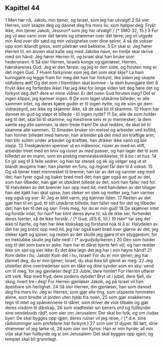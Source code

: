 ## Kapittel 44

1 Men hør nå, Jakob, min tjener, og Israel, som jeg har utvalgt!
2 Så sier Herren, som skapte deg og dannet deg fra mors liv, som hjelper deg: Frykt ikke, min tjener Jakob, Jesurun* som jeg har utvalgt! / {* 5MO 32, 15.}
3 For jeg vil øse vann over det tørste og strømmer over det tørre; jeg vil utgyde min Ånd over din sæd og min velsignelse over dine spirer,
4 så de vokser opp som iblandt gress, som piletrær ved bekkene.
5 En skal si: Jeg hører Herren til, en annen skal kalle seg med Jakobs navn, en tredje skal skrive med sin hånd: Jeg hører Herren til, og Israel skal han bruke som hedersnavn.
6 Så sier Herren, Israels konge og gjenløser, Herren, hærskarenes Gud: Jeg er den første, og jeg er den siste, og foruten meg er det ingen Gud.
7 Hvem forkynner som jeg det som skal skje? La ham kunngjøre og legge fram for meg det han har forkynt, like siden jeg skapte oldtidens ætt! Og det som i fremtiden skal komme - la dem kunngjøre det!
8 Frykt ikke og forferdes ikke! Har jeg ikke for lenge siden latt deg høre det og forkynt deg det? dere er mine vidner. Er det noen Gud foruten meg? Det er ingen klippe, jeg kjenner ingen.
9 De som lager utskårne billeder, er alle sammen intet, og deres kjære guder er til ingen nytte, og de som gir dem vidnesbyrd, ser ikke og skjønner ikke, så de skal bli til skamme.
10 Hvem har dannet en gud og støpt et billede - til ingen nytte?
11 Se, alle de som holder seg til det, skal bli til skamme, og mestrene selv er jo mennesker; la dem samle seg alle sammen, la dem trede fram! De skal reddes, de skal bli til skamme alle sammen.
12 Smeden bruker sin meisel og arbeider ved kullild; han former billedet med hamrer, han arbeider på det med sin kraftige arm; han blir sulten under arbeidet og kraftløs, han drikker ikke vann og blir slapp.
13 Treskjæreren spenner ut en målesnor, risser av med en stift, arbeider treet med en kniv og risser av med passer, og han lager det til som billedet av en mann, som en prektig menneskeskikkelse, til å bo i et hus.
14 En gir seg til å felle sedrer, og han tar stenek og ek og velger seg ut et blandt skogens trær; han planter en furu, og regnet får den til å vokse.
15 Og så tjener treet mennesket til brenne; han tar av det og varmer seg med det; han fyrer også og baker brød med det; han gjør også en gud av det, som han tilbeder, han gjør et utskåret billede av det, som han faller ned for.
16 Halvdelen av det brenner han opp med ild; med halvdelen av det tillager han det kjøtt han skal spise, han steker en stek og metter seg; han varmer seg også og sier: Å! Jeg er blitt varm, jeg kjenner ilden.
17 Resten av det gjør han til en gud, til sitt utskårne billede; han faller ned for det og tilbeder det; han ber til det og sier: Frels meg, for du er min gud!
18 De skjønner intet og forstår intet; for han* har klint deres øyne til, så de ikke ser, forherdet deres hjerter, så de ikke forstår. / {* Gud; JES 6, 10.}
19 Han* tar seg det ikke til hjerte, og han har ikke klokskap og forstand nok til å si: Halvdelen av det har jeg brent opp med ild, jeg har også bakt brød over glørne av det, jeg steker kjøtt og spiser, og resten av det skulle jeg gjøre til en styggedom, for en treklubbe skulle jeg falle ned! / {* avgudsdyrkeren.}
20 Den som holder seg til det som bare er aske, ham har et dåret hjerte ført vill, og han redder ikke sin sjel og sier ikke: Er det ikke løgn det jeg har i min høyre hånd?
21 Kom dette i hu, Jakob! Kom det i hu, Israel! For du er min tjener; jeg har dannet deg, du er min tjener; Israel, du skal ikke bli glemt av meg.
22 Jeg utsletter dine overtredelser som en tåke og dine synder som en sky; vend om til meg, for jeg gjenløser deg!
23 Juble, dere himler! For Herren utfører sitt verk. Rop med fryd, dere jordens dybder! Bryt ut i jubel, dere fjell, du skog, hvert tre i deg! For Herren gjenløser Jakob, og på Israel vil han åpenbare sin herlighet.
24 Så sier Herren, din gjenløser, han som dannet deg fra mors liv: Jeg er Herren, som gjør alle ting, som utspente himmelen alene, som bredte ut jorden uten hjelp fra noen,
25 som gjør snakkernes tegn til intet og spåmennene til dårer, som driver de vise tilbake og gjør deres visdom til dårskap,
26 som stadfester sin tjeners ord og fullbyrder sine sendebuds råd*, som sier om Jerusalem: Der skal bo folk, og om Judas byer: De skal bygges opp igjen, deres ruiner vil jeg reise, / {* d.e. sine rådslutninger som profetene har forkynt.}
27 som sier til dypet: Bli tørt, dine strømmer vil jeg tørke ut,
28 som sier om Kyros: Han er min hyrde; all min vilje skal han fullbyrde og si om Jerusalem: Det skal bygges opp igjen, og templet skal bli grunnlagt.
